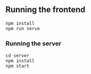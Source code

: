 
## Running the frontend

```
npm install
npm run serve
```

### Running the server

```
cd server
npm install
npm start
```
